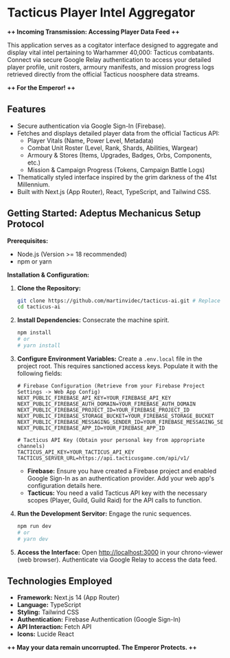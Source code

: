 # Tacticus Player Intel Aggregator

**++ Incoming Transmission: Accessing Player Data Feed ++**

This application serves as a cogitator interface designed to aggregate and display vital intel pertaining to Warhammer 40,000: Tacticus combatants. Connect via secure Google Relay authentication to access your detailed player profile, unit rosters, armoury manifests, and mission progress logs retrieved directly from the official Tacticus noosphere data streams.

**++ For the Emperor! ++**

## Features

*   Secure authentication via Google Sign-In (Firebase).
*   Fetches and displays detailed player data from the official Tacticus API:
    *   Player Vitals (Name, Power Level, Metadata)
    *   Combat Unit Roster (Level, Rank, Shards, Abilities, Wargear)
    *   Armoury & Stores (Items, Upgrades, Badges, Orbs, Components, etc.)
    *   Mission & Campaign Progress (Tokens, Campaign Battle Logs)
*   Thematically styled interface inspired by the grim darkness of the 41st Millennium.
*   Built with Next.js (App Router), React, TypeScript, and Tailwind CSS.

## Getting Started: Adeptus Mechanicus Setup Protocol

**Prerequisites:**

*   Node.js (Version >= 18 recommended)
*   npm or yarn

**Installation & Configuration:**

1.  **Clone the Repository:**
    ```bash
    git clone https://github.com/martinvidec/tacticus-ai.git # Replace with your repo URL if different
    cd tacticus-ai
    ```

2.  **Install Dependencies:** Consecrate the machine spirit.
    ```bash
    npm install
    # or
    # yarn install
    ```

3.  **Configure Environment Variables:** Create a `.env.local` file in the project root. This requires sanctioned access keys. Populate it with the following fields:

    ```dotenv
    # Firebase Configuration (Retrieve from your Firebase Project Settings -> Web App Config)
    NEXT_PUBLIC_FIREBASE_API_KEY=YOUR_FIREBASE_API_KEY
    NEXT_PUBLIC_FIREBASE_AUTH_DOMAIN=YOUR_FIREBASE_AUTH_DOMAIN
    NEXT_PUBLIC_FIREBASE_PROJECT_ID=YOUR_FIREBASE_PROJECT_ID
    NEXT_PUBLIC_FIREBASE_STORAGE_BUCKET=YOUR_FIREBASE_STORAGE_BUCKET
    NEXT_PUBLIC_FIREBASE_MESSAGING_SENDER_ID=YOUR_FIREBASE_MESSAGING_SENDER_ID
    NEXT_PUBLIC_FIREBASE_APP_ID=YOUR_FIREBASE_APP_ID

    # Tacticus API Key (Obtain your personal key from appropriate channels)
    TACTICUS_API_KEY=YOUR_TACTICUS_API_KEY
    TACTICUS_SERVER_URL=https://api.tacticusgame.com/api/v1/
    ```
    *   **Firebase:** Ensure you have created a Firebase project and enabled Google Sign-In as an authentication provider. Add your web app's configuration details here.
    *   **Tacticus:** You need a valid Tacticus API key with the necessary scopes (Player, Guild, Guild Raid) for the API calls to function.

4.  **Run the Development Servitor:** Engage the runic sequences.
    ```bash
    npm run dev
    # or
    # yarn dev
    ```

5.  **Access the Interface:** Open [http://localhost:3000](http://localhost:3000) in your chrono-viewer (web browser). Authenticate via Google Relay to access the data feed.

## Technologies Employed

*   **Framework:** Next.js 14 (App Router)
*   **Language:** TypeScript
*   **Styling:** Tailwind CSS
*   **Authentication:** Firebase Authentication (Google Sign-In)
*   **API Interaction:** Fetch API
*   **Icons:** Lucide React

**++ May your data remain uncorrupted. The Emperor Protects. ++**